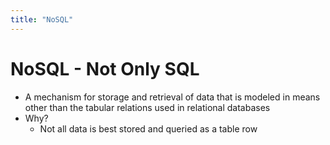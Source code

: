 ```yaml
---
title: "NoSQL"
---
```

# NoSQL - Not Only SQL
* A mechanism for storage and retrieval of data that is modeled in means other than the tabular relations used in relational databases
* Why?
  * Not all data is best stored and queried as a table row
